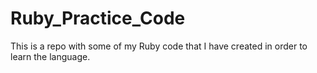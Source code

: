 # Ruby_Practice_Code
This is a repo with some of my Ruby code that I have created in order to learn the language.
